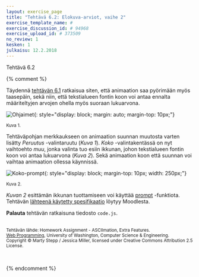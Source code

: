 ```yaml
---
layout: exercise_page
title: "Tehtävä 6.2: Elokuva-arviot, vaihe 2"
exercise_template_name: #
exercise_discussion_id: # 94968
exercise_upload_id: # 373509
no_review: 1
kesken: 1
julkaisu: 12.2.2018
---
```



Tehtävä 6.2

{% comment %}

Täydennä [tehtävän 6.1](../tehtava61) ratkaisua siten, että animaation saa pyörimään myös  taasepäin, sekä niin, että tekstialueen fontin koon voi antaa ennalta määriteltyjen arvojen ohella myös suoraan lukuarvona.


![Ohjaimet](../img/ohjaimet.png "Ohjaimet"){: style="display: block; margin: auto; margin-top: 10px;"}

<small>Kuva 1.</small>


Tehtäväpohjan merkkaukseen on animaation suunnan muutosta varten lisätty *Peruutus* -valintaruutu (*Kuva 1*). *Koko* -valintakentässä on nyt vaihtoehto *muu*, jonka valinta tuo esiin ikkunan, johon tekstialueen fontin koon voi antaa lukuarvona (*Kuva 2*). Sekä animaation koon että suunnan voi vaihtaa animaation ollessa käynnissä.


![Koko-prompt](../img/custom-koko.png "Koko-prompt"){: style="display: block; margin-top: 10px; width: 250px;"}

<small>Kuva 2.</small>

*Kuvan 2* esittämän ikkunan tuottamiseen voi käyttää [prompt][prompt] -funktiota. Tehtävän [lähteenä käytetty spesifikaatio][speksi] löytyy Moodlesta.

[prompt]: https://www.w3schools.com/jsref/met_win_prompt.asp
[speksi]: https://moodle2.tut.fi/mod/resource/view.php?id=319587


**Palauta** tehtävän ratkaisuna tiedosto `code.js`.


<br/><small>
Tehtävän lähde: Homework Assignment - ASCIImation, Extra Features.<br/>
[Web Programming][cse154], University of Washington, Computer Science & Engineering.<br/>
Copyright © Marty Stepp / Jessica Miller, licensed under Creative Commons Attribution 2.5 License.
</small>

<br/>

[cse154]:https://courses.cs.washington.edu/courses/cse154/


{% endcomment %}
